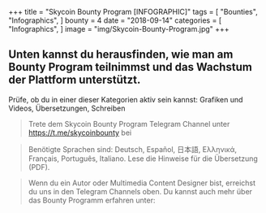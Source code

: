 +++
title = "Skycoin Bounty Program [INFOGRAPHIC]"
tags = [
    "Bounties",
    "Infographics",
]
bounty = 4
date = "2018-09-14"
categories = [
    "Infographics",
]
image = "img/Skycoin-Bounty-Program.jpg"
+++

## Unten kannst du herausfinden, wie man am Bounty Program teilnimmst und das Wachstum der Plattform unterstützt.

Prüfe, ob du in einer dieser Kategorien aktiv sein kannst: Grafiken und Videos, Übersetzungen, Schreiben

> Trete dem Skycoin Bounty Program Telegram Channel unter https://t.me/skycoinbounty bei

> Benötigte Sprachen sind: Deutsch, Español, 日本語, Ελληνικά, Français, Português, Italiano. Lese die Hinweise für die Übersetzung (PDF).

> Wenn du ein Autor oder Multimedia Content Designer bist, erreichst du uns in den Telegram Channels oben. Du kannst auch mehr über das Bounty Programm erfahren unter:
